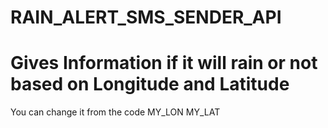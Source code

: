 # RAIN_ALERT_SMS_SENDER_API
<h1>Gives Information if it will rain or not based on Longitude and Latitude </h1>
You can change it from the code MY_LON MY_LAT

